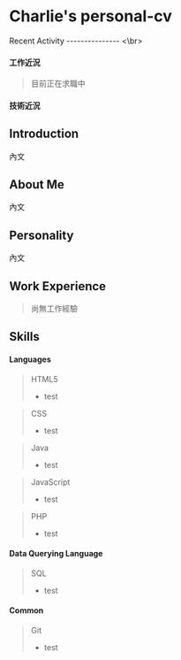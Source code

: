 # Charlie's personal-cv

Recent Activity
--------------- <\br>

#### 工作近況
> 目前正在求職中

#### 技術近況
>

Introduction <br>
------------
內文

About Me
--------
內文

Personality
-----------
內文

Work Experience
---------------
> 尚無工作經驗

Skills
------

#### Languages

> HTML5
> * test

> CSS
> * test 

> Java
> * test

> JavaScript
> * test

> PHP
> * test  

#### Data Querying Language <br> 

> SQL
> * test

#### Common

> Git
> * test
